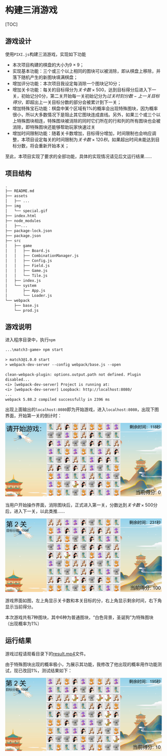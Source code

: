 # 构建三消游戏

[TOC]

## 游戏设计

使用`PIXI.js`构建三消游戏，实现如下功能

- 本次项目构建的棋盘的大小为$9\times 9$；
- 实现基本功能：三个或三个以上相同的图块可以被消除，即从棋盘上移除，并落下随机产生的新图块填满棋盘；
- 增加评分功能：本次项目我设定每消除一个图块记$10$分；
- 增加关卡功能：每关的目标得分为$关卡数\times 500$，达到目标得分后进入下一关，初始记分$0$分，第二关开始每一关初始记分为$过关时刻分数 - 上一关目标得分$，即超出上一关目标分数的部分会被累计到下一关；
- 增加特殊宝石功能：棋盘中某个区域有$1\%$的概率会出现特殊图块，因为概率很小，所以大多数情况下是阻止其它图块连成直线。另外，如果三个或三个以上特殊图块相连，特殊图块被消除的同时它们所在的行和列的所有图块也会被消除，即特殊图块还能够帮助玩家快速过关
- 增加时间限制功能：随着关卡数增加，目标得分增加，时间限制也会响应调整，本项目设定每关的时间限制为$关卡数 \times 120秒$。如果超出时间未能达到目标分数，将会重新开始本关；

至此，本项目实现了要求的全部功能，具体的实现情况请见后文运行结果……

## 项目结构

```
.
├── README.md
├── assets
│   ├── ...
├── img
│   └── special.gif
├── index.html
├── node_modules
│   ├──...
├── package-lock.json
├── package.json
├── src
│   ├── game
│   │   ├── Board.js
│   │   ├── CombinationManager.js
│   │   ├── Config.js
│   │   ├── Field.js
│   │   ├── Game.js
│   │   └── Tile.js
│   ├── index.js
│   └── system
│       ├── App.js
│       └── Loader.js
└── webpack
    ├── base.js
    └── prod.js
```

## 游戏说明

进入程序目录中，执行`npm`

```shell
...\match3-game> npm start

> match3@1.0.0 start
> webpack-dev-server --config webpack/base.js --open

clean-webpack-plugin: options.output.path not defined. Plugin disabled...
<i> [webpack-dev-server] Project is running at:
<i> [webpack-dev-server] Loopback: http://localhost:8080/
...
webpack 5.88.2 compiled successfully in 2396 ms
```

出现上面输出的`localhost:8080`即为开始游戏，进入`localhost:8080`，出现下图界面，开始第一关的倒计时：

<img src="./img/origin.png" style="zoom:80%;" />

当用户开始操作界面，消除图块后，正式进入第一关，分数达到$关卡数\times 500$分后，进入下一关，以此类推……

<img src="./img/play.png" style="zoom:80%;" />

游戏界面如图，左上角显示关卡数和本关目标的分，右上角显示剩余时间，右下角显示当前得分。

本次游戏共有$7$种图块，其中$6$种为普通图块，“白色背景，圣诞狗”为特殊图块（出现概率为$1\%$）

## 运行结果

游戏过程请观看目录下的[result.mp4](./result.mp4)文件。

由于特殊图块出现的概率极小，为展示其功能，我修改了他出现的概率用作功能测试，现已改回$1\%$，测试结果如下：

![](./img/special.gif)
